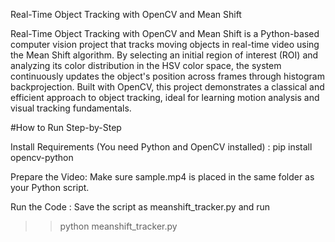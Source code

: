 Real-Time Object Tracking with OpenCV and Mean Shift

Real-Time Object Tracking with OpenCV and Mean Shift is a Python-based computer vision project that tracks moving objects in real-time video using the Mean Shift algorithm. By selecting an initial region of interest (ROI) and analyzing its color distribution in the HSV color space, the system continuously updates the object's position across frames through histogram backprojection. Built with OpenCV, this project demonstrates a classical and efficient approach to object tracking, ideal for learning motion analysis and visual tracking fundamentals.

#How to Run Step-by-Step

Install Requirements (You need Python and OpenCV installed) : pip install opencv-python

Prepare the Video: Make sure sample.mp4 is placed in the same folder as your Python script.

Run the Code : Save the script as meanshift_tracker.py and run

>> python meanshift_tracker.py

